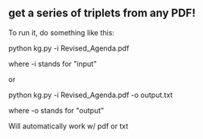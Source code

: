 ## get a series of triplets from any PDF!

To run it, do something like this:

python kg.py -i Revised_Agenda.pdf

where -i stands for "input"

or

python kg.py -i Revised_Agenda.pdf -o output.txt

where -o stands for "output"

Will automatically work w/ pdf or txt
